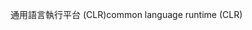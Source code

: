 <span data-ttu-id="3847d-101">通用語言執行平台 (CLR)</span><span class="sxs-lookup"><span data-stu-id="3847d-101">common language runtime (CLR)</span></span>